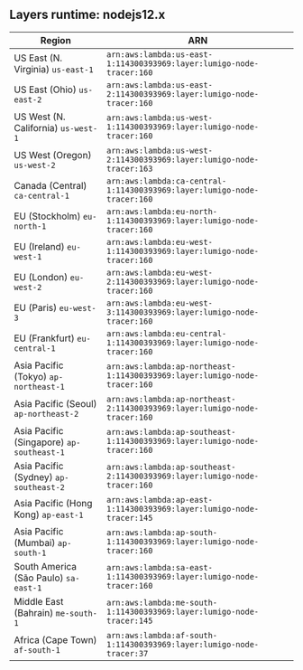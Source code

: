Layers runtime: nodejs12.x
----
| Region | ARN |
| --- | --- |
|US East (N. Virginia)  `us-east-1`|`arn:aws:lambda:us-east-1:114300393969:layer:lumigo-node-tracer:160`|
|US East (Ohio)  `us-east-2`|`arn:aws:lambda:us-east-2:114300393969:layer:lumigo-node-tracer:160`|
|US West (N. California)  `us-west-1`|`arn:aws:lambda:us-west-1:114300393969:layer:lumigo-node-tracer:160`|
|US West (Oregon)  `us-west-2`|`arn:aws:lambda:us-west-2:114300393969:layer:lumigo-node-tracer:163`|
|Canada (Central)  `ca-central-1`|`arn:aws:lambda:ca-central-1:114300393969:layer:lumigo-node-tracer:160`|
|EU (Stockholm)  `eu-north-1`|`arn:aws:lambda:eu-north-1:114300393969:layer:lumigo-node-tracer:160`|
|EU (Ireland)  `eu-west-1`|`arn:aws:lambda:eu-west-1:114300393969:layer:lumigo-node-tracer:160`|
|EU (London)  `eu-west-2`|`arn:aws:lambda:eu-west-2:114300393969:layer:lumigo-node-tracer:160`|
|EU (Paris)  `eu-west-3`|`arn:aws:lambda:eu-west-3:114300393969:layer:lumigo-node-tracer:160`|
|EU (Frankfurt)  `eu-central-1`|`arn:aws:lambda:eu-central-1:114300393969:layer:lumigo-node-tracer:160`|
|Asia Pacific (Tokyo)  `ap-northeast-1`|`arn:aws:lambda:ap-northeast-1:114300393969:layer:lumigo-node-tracer:160`|
|Asia Pacific (Seoul)  `ap-northeast-2`|`arn:aws:lambda:ap-northeast-2:114300393969:layer:lumigo-node-tracer:160`|
|Asia Pacific (Singapore)  `ap-southeast-1`|`arn:aws:lambda:ap-southeast-1:114300393969:layer:lumigo-node-tracer:160`|
|Asia Pacific (Sydney)  `ap-southeast-2`|`arn:aws:lambda:ap-southeast-2:114300393969:layer:lumigo-node-tracer:160`|
|Asia Pacific (Hong Kong)  `ap-east-1`|`arn:aws:lambda:ap-east-1:114300393969:layer:lumigo-node-tracer:145`|
|Asia Pacific (Mumbai)  `ap-south-1`|`arn:aws:lambda:ap-south-1:114300393969:layer:lumigo-node-tracer:160`|
|South America (São Paulo)  `sa-east-1`|`arn:aws:lambda:sa-east-1:114300393969:layer:lumigo-node-tracer:160`|
|Middle East (Bahrain)  `me-south-1`|`arn:aws:lambda:me-south-1:114300393969:layer:lumigo-node-tracer:145`|
|Africa (Cape Town)  `af-south-1`|`arn:aws:lambda:af-south-1:114300393969:layer:lumigo-node-tracer:37`|
